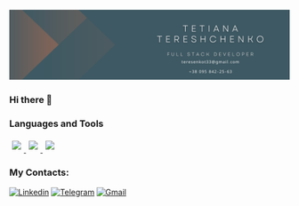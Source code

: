 ![Header](https://github.com/Tatiana-Tereshchenko/Tatiana-Tereshchenko/blob/main/assets/Beige%20Modern%20Elegant%20Personal%20LinkedIn%20Banner.png)
### Hi there 👋
### Languages and Tools
<div>
  <a href="https://skillicons.dev" target="_blank">
    <img src="https://skillicons.dev/icons?i=html,css,js,react" style="display: inline-block; margin: 5px;" />
    <img src="https://skillicons.dev/icons?i=redux,nodejs" style="display: inline-block; margin: 5px;" />
    <img src="https://skillicons.dev/icons?i=styledcomponents,git,github,vscode" style="display: inline-block; margin: 5px;" />
  </a>
</div>

### My Contacts:
[![Linkedin](https://img.shields.io/badge/LinkedIn-0077B5?style=for-the-badge&logo=linkedin&logoColor=white)](https://www.linkedin.com/in/tetianatereshchenko/) 
[![Telegram](https://img.shields.io/badge/Telegram-2CA5E0?style=for-the-badge&logo=telegram&logoColor=white)](https://t.me/TereshchenkoTetiana) 
[![Gmail](https://img.shields.io/badge/Gmail-D14836?style=for-the-badge&logo=gmail&logoColor=white)](mailto:teresenkot33@gmail.com)
<!--
**Tatiana-Tereshchenko/Tatiana-Tereshchenko** is a ✨ _special_ ✨ repository because its `README.md` (this file) appears on your GitHub profile.

Here are some ideas to get you started:

- 🔭 I’m currently working on ...
- 🌱 I’m currently learning ...
- 👯 I’m looking to collaborate on ...
- 🤔 I’m looking for help with ...
- 💬 Ask me about ...
- 📫 How to reach me: ...
- 😄 Pronouns: ...
- ⚡ Fun fact: ...
-->
